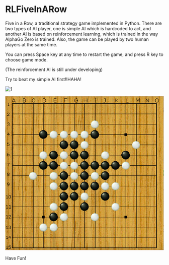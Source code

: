 # RLFiveInARow

Five in a Row, a traditional strategy game implemented in Python. There are two types of AI player, one is simple AI which is hardcoded to act, and another AI is based on reinforcement learning, which is trained in the way AlphaGo Zero is trained. Also, the game can be played by two human players at the same time.

You can press Space key at any time to restart the game, and press R key to choose game mode.

(The reinforcement AI is still under developing)

Try to beat my simple AI first!!HAHA!

![1](https://github.com/bluemapleman/RLFiveInARow/tree/master/imgs/screenshot1.png)

![2](screenshot2.png)

Have Fun!